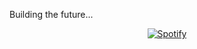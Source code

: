 Building the future...
&nbsp;<div align="center">
[![Spotify](https://novatorem.vercel.app/api/spotify?background_color=0d1117&border_color=ffffff)](https://open.spotify.com/user/VloRadio)
</div>
